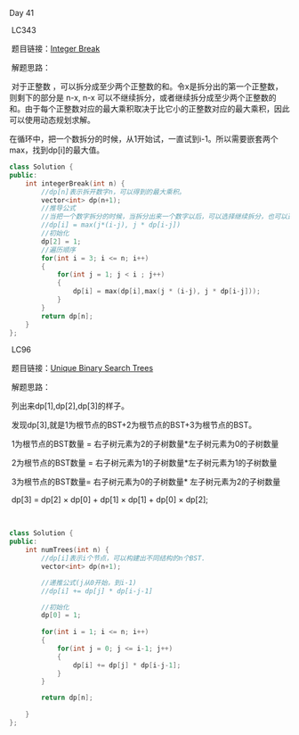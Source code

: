Day 41

​	LC343

​	题目链接：[Integer Break](https://leetcode.com/problems/integer-break/)

​	解题思路：

​	对于正整数 ，可以拆分成至少两个正整数的和。令x是拆分出的第一个正整数，则剩下的部分是 n-x, n-x 可以不继续拆分，或者继续拆分成至少两个正整数的和。由于每个正整数对应的最大乘积取决于比它小的正整数对应的最大乘积，因此可以使用动态规划求解。

​	 在循环中，把一个数拆分的时候，从1开始试，一直试到i-1。所以需要嵌套两个max，找到dp[i]的最大值。

```C++
class Solution {
public:
    int integerBreak(int n) {
        //dp[n]表示拆开数字n，可以得到的最大乘积。
        vector<int> dp(n+1);
        //推导公式
        //当把一个数字拆分的时候，当拆分出来一个数字以后，可以选择继续拆分，也可以选择不拆分
        //dp[i] = max(j*(i-j), j * dp[i-j])
        //初始化
        dp[2] = 1;
        //遍历顺序
        for(int i = 3; i <= n; i++)
        {
            for(int j = 1; j < i ; j++)
            {
                dp[i] = max(dp[i],max(j * (i-j), j * dp[i-j]));
            }
        }
        return dp[n];      
    }
};
```



​	LC96

​		题目链接：[Unique Binary Search Trees](https://leetcode.com/problems/unique-binary-search-trees/)

​		解题思路：

​			列出来dp[1],dp[2],dp[3]的样子。

​			发现dp[3],就是1为根节点的BST+2为根节点的BST+3为根节点的BST。

​			1为根节点的BST数量 = 右子树元素为2的子树数量*左子树元素为0的子树数量

​			2为根节点的BST数量 = 右子树元素为1的子树数量*左子树元素为1的子树数量

​			3为根节点的BST数量=  右子树元素为0的子树数量* 左子树元素为2的子树数量

​			dp[3] = dp[2] × dp[0] + dp[1] × dp[1] + dp[0] × dp[2];

​			

```C++
class Solution {
public:
    int numTrees(int n) {
        //dp[i]表示i个节点，可以构建出不同结构的n个BST.
        vector<int> dp(n+1);

        //递推公式(j从0开始，到i-1)
        //dp[i] += dp[j] * dp[i-j-1]

        //初始化
        dp[0] = 1;
       
        for(int i = 1; i <= n; i++)
        {
            for(int j = 0; j <= i-1; j++)
            {
                dp[i] += dp[j] * dp[i-j-1];
            }
        }

        return dp[n];
        
    }
};
```

